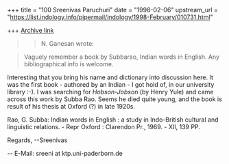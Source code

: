 +++
title = "100 Sreenivas Paruchuri"
date = "1998-02-06"
upstream_url = "https://list.indology.info/pipermail/indology/1998-February/010731.html"

+++
[Archive link](https://list.indology.info/pipermail/indology/1998-February/010731.html)

>> N. Ganesan wrote:

> Vaguely remember a book by Subbarao, Indian words in English.
> Any bibliographical info is welcome.

Interesting that you bring his name and dictionary into discussion here.
It was the first book - authored by an Indian -  I got hold of, in our
university library :-). I was searching for _Hobson-Jobson_ (by Henry Yule)
and came across this work by Subba Rao. Seems he died quite young, and the
book is result of his thesis at Oxford (?) in late 1920s.

Rao, G. Subba:
Indian words in English : a study in Indo-British cultural and linguistic
relations. - Repr Oxford : Clarendon Pr., 1969. - XII, 139 PP.

Regards,        --Sreenivas

--
E-Mail: sreeni at ktp.uni-paderborn.de



